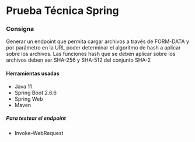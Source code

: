 # Prueba Técnica Spring

### Consigna
Generar un endpoint que permita cargar archivos a través de FORM-DATA y por parámetro en la URL poder determinar el algoritmo de hash a aplicar sobre los archivos.
Las funciones hash que se deben aplicar sobre los archivos deben ser SHA-256 y SHA-512 del conjunto SHA-2

#### Herramientas usadas
- Java 11
- Spring Boot 2.6.6
- Spring Web
- Maven 
##### Para testear el endpoint
- Invoke-WebRequest

